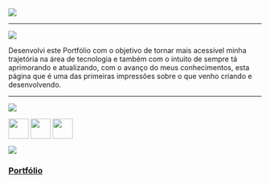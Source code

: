 <div align="start">

<img src="https://img.shields.io/static/v1?label=Projeto&message=Portfólio Suelem Macedo &color=red&style=for-the-badge&logo=github"/>

---   

<img src="https://img.shields.io/static/v1?label=Finalidade&message=Contexto&color=blue&style=for-the-badge&logo=github"/>
  <p> Desenvolvi este Portfólio com o objetivo de tornar mais acessível minha trajetória na área de tecnologia e também com o intuito de sempre tá aprimorando e atualizando, com o avanço do meus conhecimentos, esta página que é uma das primeiras impressões sobre o que venho criando e desenvolvendo.
  </p>

---   

<img src="https://img.shields.io/static/v1?label=Habilidades Aprendidas&message=Ferramentas e Tecnologias&color=yellow&style=for-the-badge&logo=github"/>
<p></p>
<img align="center" src="https://cdn.jsdelivr.net/gh/devicons/devicon/icons/html5/html5-original.svg" width="40" height="40"/> 
<img align="center"
src="https://cdn.jsdelivr.net/gh/devicons/devicon/icons/css3/css3-original.svg" width="40" height="40"/> 
<img align="center"
src="https://cdn.jsdelivr.net/gh/devicons/devicon/icons/javascript/javascript-original.svg" width="40" height="40"/> 
  <p></p>

<img src="https://img.shields.io/static/v1?label=Link&message=Portfólio Suelem Macedo &color=purple&style=for-the-badge&logo=github"/>

### <b> <a href="https://portfolio-suelem-ebym.vercel.app/">Portfólio</a> </b> <br>

</div>

<div align="center">
